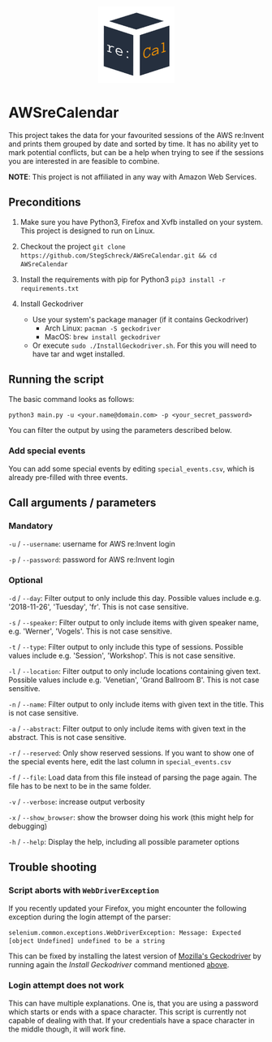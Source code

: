 <p align="center">
  <img src="https://github.com/StegSchreck/AWSreCalendar/blob/master/AWSreCalendar.png" width="150px">
</p>

# AWSreCalendar

This project takes the data for your favourited sessions of the AWS re:Invent and prints them grouped by date and sorted by time.
It has no ability yet to mark potential conflicts, but can be a help when trying to see if the sessions you are interested in are feasible to combine.

**NOTE**: This project is not affiliated in any way with Amazon Web Services.


## Preconditions
1. Make sure you have Python3, Firefox and Xvfb installed on your system. This project is designed to run on Linux.
1. Checkout the project
    `git clone https://github.com/StegSchreck/AWSreCalendar.git && cd AWSreCalendar`
1. Install the requirements with pip for Python3
    `pip3 install -r requirements.txt`
1. Install Geckodriver

      * Use your system's package manager (if it contains Geckodriver)
        * Arch Linux: `pacman -S geckodriver`
        * MacOS: `brew install geckodriver`
      * Or execute `sudo ./InstallGeckodriver.sh`.
        For this you will need to have tar and wget installed.


## Running the script
The basic command looks as follows:
```
python3 main.py -u <your.name@domain.com> -p <your_secret_password>
```
You can filter the output by using the parameters described below.

### Add special events
You can add some special events by editing `special_events.csv`, which is already pre-filled with three events.


## Call arguments / parameters
### Mandatory
`-u` / `--username`: username for AWS re:Invent login

`-p` / `--password`: password for AWS re:Invent login

### Optional
`-d` / `--day`: Filter output to only include this day. Possible values include e.g. '2018-11-26', 'Tuesday', 'fr'. This is not case sensitive.

`-s` / `--speaker`: Filter output to only include items with given speaker name, e.g. 'Werner', 'Vogels'. This is not case sensitive.

`-t` / `--type`: Filter output to only include this type of sessions. Possible values include e.g. 'Session', 'Workshop'. This is not case sensitive.

`-l` / `--location`: Filter output to only include locations containing given text. Possible values include e.g. 'Venetian', 'Grand Ballroom B'. This is not case sensitive.

`-n` / `--name`: Filter output to only include items with given text in the title. This is not case sensitive.

`-a` / `--abstract`: Filter output to only include items with given text in the abstract. This is not case sensitive.

`-r` / `--reserved`: Only show reserved sessions. If you want to show one of the special events here, edit the last column in `special_events.csv`

`-f` / `--file`: Load data from this file instead of parsing the page again. The file has to be next to be in the same folder.

`-v` / `--verbose`: increase output verbosity

`-x` / `--show_browser`: show the browser doing his work (this might help for debugging)

`-h` / `--help`: Display the help, including all possible parameter options


## Trouble shooting
### Script aborts with `WebDriverException`
If you recently updated your Firefox, you might encounter the following exception during the login attempt of the parser:
```
selenium.common.exceptions.WebDriverException: Message: Expected [object Undefined] undefined to be a string
```

This can be fixed by installing the latest version of [Mozilla's Geckodriver](https://github.com/mozilla/geckodriver)
by running again the _Install Geckodriver_ command mentioned [above](#preconditions).

### Login attempt does not work
This can have multiple explanations. One is, that you are using a password which starts or ends with a space character.
This script is currently not capable of dealing with that.
If your credentials have a space character in the middle though, it will work fine. 